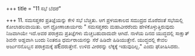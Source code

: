 +++
title = "11 ಸಭೆ ಬೆದರೆ"

+++
11. ಸಮಸಪ್ತಕರ ಪ್ರತಿಜ್ಞೆಯನ್ನು ಕೇಳಿ ಸಭೆ ಬೆಚ್ಚಿತು. ಆಗ ಪ್ರಳಯಕಾಲದ ಸಮುದ್ರದ ಮೊರೆದಂತೆ ಸಭೆಯಲ್ಲಿ ಕೋಲಾಹಲವಾಯಿತು. ಆಗ  ದ್ರೋಣಾಚಾರ್ಯರು " ಸಮಸಪ್ತಕರು ಮಹಾವೀರರೆಂದು ಹೇಳಿಕೊಳ್ಳುತ್ತಿರುವುದು ನಿಜವಾಗಿಯೇ ಇದೆ.ಅವರ ಪರಾಕ್ರಮ ಪ್ರತಿಜ್ಞೆಗಳು ಮೆಚ್ಚಬಹುದಾದುದೇ ಆಗಿದೆ.  ನಾಳೆಯ ದಿನದ ಯುದ್ಧದಲ್ಲಿ ಸಾಕ್ಷಾತ್ ಶಿವನೇ ಅಡ್ಡವಾಗಿ ಬಂದು ನಿಂತರೂ ಧರ್ಮರಾಯನನ್ನು ಸೆರೆ ಹಿಡಿದೇ ಹಿಡಿಯುತ್ತೇನೆ. ಯುದ್ಧದಲ್ಲಿ ಕೇವಲ ಅರ್ಜುನನೊಬ್ಬನ ಪರಾಕ್ರಮಕ್ಕೆ ಹೆÉದರುತ್ತೇನೆ. ಉಳಿದ ವೀರರನ್ನು ಲೆಕ್ಕಕ್ಕೆ ಇಡುವುದಿಲ್ಲ." ಎಂದು ಘೋಷಿಸಿದರು.